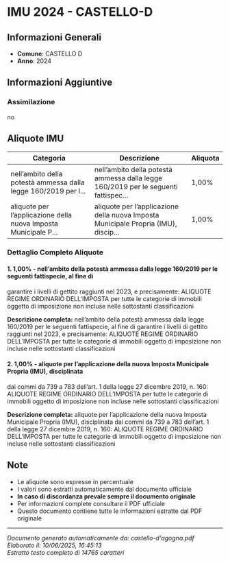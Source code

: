 # IMU 2024 - CASTELLO-D

## Informazioni Generali

- **Comune**: CASTELLO D
- **Anno**: 2024

## Informazioni Aggiuntive

### Assimilazione
no


## Aliquote IMU

| Categoria | Descrizione | Aliquota |
|-----------|-------------|----------|
| nell’ambito della potestà ammessa dalla legge 160/2019 per l... | nell’ambito della potestà ammessa dalla legge 160/2019 per le seguenti fattispec... | 1,00% |
| aliquote per l’applicazione della nuova Imposta Municipale P... | aliquote per l’applicazione della nuova Imposta Municipale Propria (IMU), discip... | 1,00% |

### Dettaglio Completo Aliquote

#### 1. 1,00% - nell’ambito della potestà ammessa dalla legge 160/2019 per le seguenti fattispecie, al fine di
garantire i livelli di gettito raggiunti nel 2023, e precisamente:
ALIQUOTE
REGIME ORDINARIO DELL’IMPOSTA per tutte le categorie di immobili oggetto di
imposizione non incluse nelle sottostanti classificazioni

**Descrizione completa:**
nell’ambito della potestà ammessa dalla legge 160/2019 per le seguenti fattispecie, al fine di
garantire i livelli di gettito raggiunti nel 2023, e precisamente:
ALIQUOTE
REGIME ORDINARIO DELL’IMPOSTA per tutte le categorie di immobili oggetto di
imposizione non incluse nelle sottostanti classificazioni

#### 2. 1,00% - aliquote per l’applicazione della nuova Imposta Municipale Propria (IMU), disciplinata
dai commi da 739 a 783 dell’art. 1 della legge 27 dicembre 2019, n. 160:
ALIQUOTE
REGIME ORDINARIO DELL’IMPOSTA per tutte le categorie di immobili oggetto di
imposizione non incluse nelle sottostanti classificazioni

**Descrizione completa:**
aliquote per l’applicazione della nuova Imposta Municipale Propria (IMU), disciplinata
dai commi da 739 a 783 dell’art. 1 della legge 27 dicembre 2019, n. 160:
ALIQUOTE
REGIME ORDINARIO DELL’IMPOSTA per tutte le categorie di immobili oggetto di
imposizione non incluse nelle sottostanti classificazioni


## Note

- Le aliquote sono espresse in percentuale
- I valori sono estratti automaticamente dal documento ufficiale
- **In caso di discordanza prevale sempre il documento originale**
- Per informazioni complete consultare il PDF ufficiale
- Questo documento contiene tutte le informazioni estratte dal PDF originale

---
*Documento generato automaticamente da: castello-d'agogna.pdf*  
*Elaborato il: 10/06/2025, 16:45:13*  
*Estratto testo completo di 14765 caratteri*
